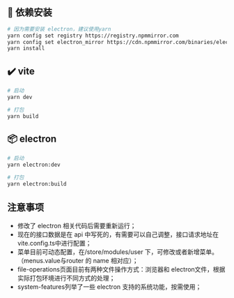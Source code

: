 ## 🚀 依赖安装

```bash
# 因为需要安装 electron，建议使用yarn
yarn config set registry https://registry.npmmirror.com
yarn config set electron_mirror https://cdn.npmmirror.com/binaries/electron/
yarn install
```

## ✔️ vite

```bash
# 启动
yarn dev

# 打包
yarn build
```

## 📦️ electron

```bash
# 启动
yarn electron:dev

# 打包
yarn electron:build
```

## 注意事项
- 修改了 electron 相关代码后需要重新运行；
- 现在的接口数据是在 api 中写死的，有需要可以自己调整，接口请求地址在 vite.config.ts中进行配置；
- 菜单目前可动态配置，在/store/modules/user 下，可修改或者新增菜单。（menus.value与router 的 name 相对应）；
- file-operations页面目前有两种文件操作方式：浏览器和 electron文件，根据实际打包环境进行不同方式的处理；
- system-features列举了一些 electron 支持的系统功能，按需使用；